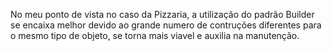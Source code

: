 No meu ponto de vista no caso da Pizzaria, a utilização do padrão Builder se encaixa melhor devido ao grande numero de contruções diferentes para o mesmo tipo de objeto, se torna mais viavel e auxilia na manutenção.